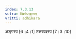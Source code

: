 ```yaml
---
index: 7.3.13
sutra: दिशोऽमद्राणाम्
vritti: adhikara
---
```


 अङ्गस्य [6।4।1]  उत्तरपदस्य [7।3।10] 